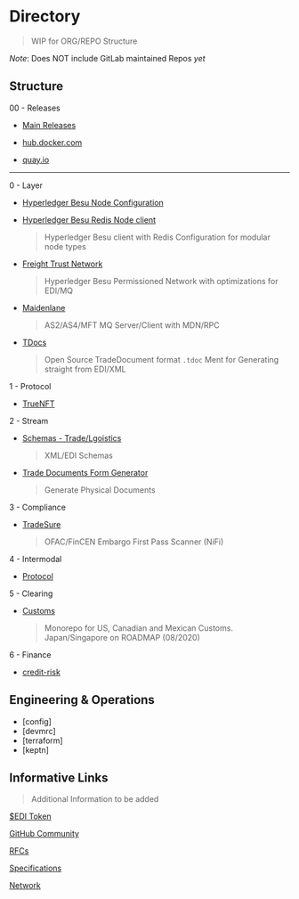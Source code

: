 # Directory

> WIP for ORG/REPO Structure 

*Note*: Does NOT include GitLab maintained Repos *yet*

## Structure 

00 - Releases 
   * [Main Releases](https://github.com/freight-trust/releases)
   
   * [hub.docker.com](https://hub.docker.com/freightnetwork)
   
   * [quay.io](https://quay.io/organization/freight)

---

0 - Layer
  * [Hyperledger Besu Node Configuration](https://github.com/freight-trust/node)
  
  * [Hyperledger Besu Redis Node client](https://github.com/freight-chain/besu-storage-redis/)
    > Hyperledger Besu client with Redis Configuration for modular node types 
    
  * [Freight Trust Network](https://github.com/freight-chain/network)
    > Hyperledger Besu Permissioned Network with optimizations for EDI/MQ 
    
  * [Maidenlane](https://gitlab.com/maidenlane)
    > AS2/AS4/MFT MQ Server/Client with MDN/RPC
    
  * [TDocs](https://github.com/freight-trust/tdocs)
    > Open Source TradeDocument format `.tdoc` Ment for Generating straight from EDI/XML

1 - Protocol
  * [TrueNFT](https://github.com/freight-trust/truenft)

2 - Stream
  * [Schemas - Trade/Lgoistics](https://github.com/freight-trust/global)
      > XML/EDI Schemas
  * [Trade Documents Form Generator](https://github.com/freight-trust/tradedocs-formgen/tree/electron-pdf2)
      > Generate Physical Documents 
  
3 - Compliance
  * [TradeSure](https://github.com/freight-trust/tradesure)
    > OFAC/FinCEN Embargo First Pass Scanner (NiFi)

4 - Intermodal
  * [Protocol](https://github.com/freight-trust/protocol)

5 - Clearing
  * [Customs](https://github.com/freight-trust/customs)
      > Monorepo for US, Canadian and Mexican Customs. Japan/Singapore on ROADMAP (08/2020)

6 - Finance
  * [credit-risk](https://github.com/freight-trust/credit-risk)
  
## Engineering & Operations

- [config]
- [devmrc]
- [terraform]
- [keptn]


## Informative Links

> Additional Information to be added

[$EDI Token](https://github.com/freight-trust/editoken)

[GitHub Community](https://github.com/freight-chain)

[RFCs](https://github.com/freight-chain/rfc)

[Specifications](https://github.com/freight-trust/spec)

[Network](https://github.com/freight-chain/network)
